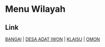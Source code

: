 # Menu Wilayah

## Link

[BANGAI](https://github.com/gigit-pemilu/pemilu-2024-91-papua/tree/main/pilpres/hitung-suara/sub/91-papua/sub/03-jayapura/sub/18-gresi-selatan/sub/2004-bangai)
 | 
[DESA ADAT IWON](https://github.com/gigit-pemilu/pemilu-2024-91-papua/tree/main/pilpres/hitung-suara/sub/91-papua/sub/03-jayapura/sub/18-gresi-selatan/sub/3002-desa-adat-iwon)
 | 
[KLAISU](https://github.com/gigit-pemilu/pemilu-2024-91-papua/tree/main/pilpres/hitung-suara/sub/91-papua/sub/03-jayapura/sub/18-gresi-selatan/sub/2003-klaisu)
 | 
[OMON](https://github.com/gigit-pemilu/pemilu-2024-91-papua/tree/main/pilpres/hitung-suara/sub/91-papua/sub/03-jayapura/sub/18-gresi-selatan/sub/2001-omon)

